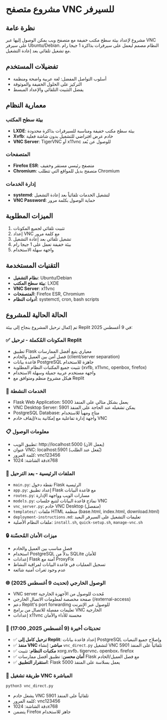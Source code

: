 # مشروع متصفح VNC للسيرفر

## نظرة عامة

مشروع لإعداد بيئة سطح مكتب خفيفة مع متصفح ويب يمكن الوصول إليها عبر VNC على سيرفر Ubuntu/Debian. النظام مصمم ليعمل على سيرفرات بذاكرة 1 جيجا رام مع تشغيل تلقائي بعد إعادة التشغيل.

## تفضيلات المستخدم

- أسلوب التواصل المفضل: لغة عربية واضحة ومنظمة
- التركيز على الحلول الخفيفة والموثوقة
- يفضل التثبيت التلقائي والإعداد المبسط

## معمارية النظام

### بيئة سطح المكتب
- **LXDE**: بيئة سطح مكتب خفيفة ومناسبة للسيرفرات بذاكرة محدودة
- **Xvfb**: خادم عرض افتراضي للتشغيل بدون شاشة فعلية
- **VNC Server**: TigerVNC أو x11vnc للوصول عن بُعد

### المتصفحات
- **Firefox ESR**: متصفح رئيسي مستقر وخفيف
- **Chromium**: متصفح بديل للمواقع التي تتطلب Chromium

### إدارة الخدمات
- **systemd**: لتشغيل الخدمات تلقائياً بعد إعادة التشغيل
- **VNC Password**: حماية الوصول بكلمة مرور

## الميزات المطلوبة

1. تثبيت تلقائي لجميع المكونات
2. إعداد VNC مع كلمة مرور
3. تشغيل تلقائي بعد إعادة التشغيل
4. بيئة خفيفة تعمل على 1 جيجا رام
5. واجهة سهلة الاستخدام

## التقنيات المستخدمة

- **نظام التشغيل**: Ubuntu/Debian
- **بيئة سطح المكتب**: LXDE
- **VNC Server**: x11vnc
- **المتصفحات**: Firefox ESR, Chromium
- **أدوات النظام**: systemctl, cron, bash scripts

## الحالة الحالية للمشروع

تم إكمال ترحيل المشروع بنجاح إلى بيئة Replit في 9 أغسطس 2025:

### ✅ المكونات المُكملة - ترحيل Replit
- تطبيق Flask معياري يتبع أفضل الممارسات
- فصل آمن بين العميل والخادم (client/server separation)
- قاعدة بيانات PostgreSQL جاهزة للاستخدام
- تثبيت جميع المكتبات النظام المطلوبة (xvfb, x11vnc, openbox, firefox)
- واجهة مستخدم عربية جميلة وسهلة الاستخدام
- هيكل مشروع منظم ومتوافق مع Replit

### 🚀 الخدمات النشطة
- Flask Web Application: يعمل بشكل مثالي على المنفذ 5000
- VNC Desktop Server: يمكن تشغيله عند الحاجة على المنفذ 5901
- PostgreSQL Database: متاح ومهيأ للاستخدام
- واجهة إدارة تفاعلية مع إمكانية بدء/إيقاف خادم VNC

### 📋 معلومات الوصول
- تطبيق الويب: http://localhost:5000 (يعمل الآن)
- عنوان VNC: localhost:5901 (يُفعل عند الطلب)
- كلمة المرور: vnc123456
- دقة الشاشة: 1024x768

### 🔧 الملفات الرئيسية - بعد الترحيل
- `main.py`: نقطة دخول Flask الرئيسية
- `app.py`: إعداد تطبيق Flask مع قاعدة البيانات
- `routes.py`: مسارات الويب وواجهة الإدارة
- `models.py`: نماذج قاعدة البيانات لتتبع جلسات VNC
- `vnc_server.py`: خادم VNC Desktop (منفصل)
- `templates/`: ملفات HTML منظمة (base.html, index.html, download.html)
- `deployment-instructions.md`: تعليمات التشغيل على السيرفر البعيد
- ملفات النظام الأصلية: `install.sh`, `quick-setup.sh`, `manage-vnc.sh`

### 🔒 ميزات الأمان المُحسّنة
- فصل مناسب بين العميل والخادم
- استخدام PostgreSQL بدلاً من SQLite للأمان
- إعدادات Flask آمنة مع ProxyFix
- تسجيل العمليات في قاعدة البيانات لمراقبة النشاط
- عدم وجود ثغرات أمنية شائعة

### 🌐 الوصول الخارجي (تحديث 9 أغسطس 2025)
- VNC server مُحدث للوصول من الأجهزة الخارجية
- صفحة مخصصة لمعلومات الاتصال الخارجي (/external-access)
- دعم Replit's port forwarding للوصول عبر الإنترنت
- تعليمات مفصلة للاتصال من برامج VNC الخارجية
- إعدادات x11vnc محسنة للأداء والأمان

### 🔧 تحديثات أخيرة (9 أغسطس 2025, 17:00)
- ✅ **ترحيل كامل إلى Replit**: إعداد قاعدة بيانات PostgreSQL وإصلاح جميع التبعيات
- ✅ **منفذ VNC مباشر**: إنشاء `vnc_direct.py` لتشغيل VNC تلقائياً على المنفذ 5901
- ✅ **مكتبات النظام**: تثبيت xorg.xvfb، tigervnc، openbox، firefox
- ✅ **أمان محسن**: تطبيق أفضل ممارسات Flask مع فصل العميل/الخادم
- ✅ **استقرار التطبيق**: Flask يعمل بسلاسة على المنفذ 5000

### 🚀 طريقة تشغيل VNC المباشرة
```bash
python3 vnc_direct.py
```
- يشغل خادم VNC تلقائياً على المنفذ 5901
- كلمة المرور: vnc123456
- دقة الشاشة: 1024x768
- يتضمن Firefox جاهز للاستخدام